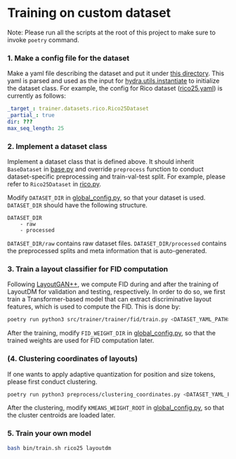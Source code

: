 # Training on custom dataset

Note: Please run all the scripts at the root of this project to make sure to invoke `poetry` command.

### 1. Make a config file for the dataset

Make a yaml file describing the dataset and put it under [this directory](../src/trainer/trainer/config/dataset/).
This yaml is parsed and used as the input for [hydra.utils.instantiate](https://hydra.cc/docs/advanced/instantiate_objects/overview/) to initialize the dataset class.
For example, the config for Rico dataset ([rico25.yaml](../src/trainer/trainer/config/dataset/rico25.yaml)) is currently as follows:

```yaml
_target_: trainer.datasets.rico.Rico25Dataset
_partial_: true
dir: ???
max_seq_length: 25
```

### 2. Implement a dataset class

Implement a dataset class that is defined above. It should inherit `BaseDataset` in [base.py](../src/trainer/trainer/datasets/base.py) and override `preprocess` function to conduct dataset-specific preprocessing and train-val-test split. For example, please refer to `Rico25Dataset` in [rico.py](../src/trainer/trainer/datasets/rico.py).

Modify `DATASET_DIR` in [global_config.py](../src/trainer/trainer/global_configs.py), so that your dataset is used.
`DATASET_DIR` should have the following structure.
```
DATASET_DIR
    - raw
    - processed
```
`DATASET_DIR/raw` contains raw dataset files.
`DATASET_DIR/processed` contains the preprocessed splits and meta information that is auto-generated.

### 3. Train a layout classifier for FID computation

Following [LayoutGAN++](https://arxiv.org/abs/2108.00871), we compute FID during and after the training of LayoutDM for validation and testing, respectively. In order to do so, we first train a Transformer-based model that can extract discriminative layout features, which is used to compute the FID. This is done by:

```bash
poetry run python3 src/trainer/trainer/fid/train.py <DATASET_YAML_PATH> --out_path <FID_WEIGHT_DIR>
```

After the training, modify `FID_WEIGHT_DIR` in [global_config.py](../src/trainer/trainer/global_configs.py), so that the trained weights are used for FID computation later.

### (4. Clustering coordinates of layouts)
If one wants to apply adaptive quantization for position and size tokens, please first conduct clustering.
```bash
poetry run python3 preprocess/clustering_coordinates.py <DATASET_YAML_PATH> <ALGORITHM> --result_dir <KMEANS_WEIGHT_ROOT>
```

After the clustering, modify `KMEANS_WEIGHT_ROOT` in [global_config.py](../src/trainer/trainer/global_configs.py), so that the cluster centroids are loaded later.

### 5. Train your own model
```bash
bash bin/train.sh rico25 layoutdm
```
